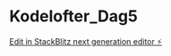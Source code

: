 # Kodelofter_Dag5

[Edit in StackBlitz next generation editor ⚡️](https://stackblitz.com/~/github.com/sharmababita/Kodelofter_Dag5)